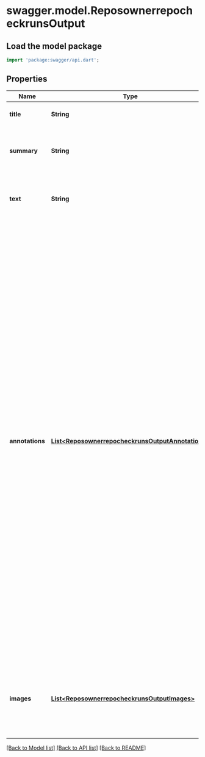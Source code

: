 # swagger.model.ReposownerrepocheckrunsOutput

## Load the model package
```dart
import 'package:swagger/api.dart';
```

## Properties
Name | Type | Description | Notes
------------ | ------------- | ------------- | -------------
**title** | **String** | The title of the check run. | [default to null]
**summary** | **String** | The summary of the check run. This parameter supports Markdown. | [default to null]
**text** | **String** | The details of the check run. This parameter supports Markdown. | [optional] [default to null]
**annotations** | [**List&lt;ReposownerrepocheckrunsOutputAnnotations&gt;**](ReposownerrepocheckrunsOutputAnnotations.md) | Adds information from your analysis to specific lines of code. Annotations are visible on GitHub in the **Checks** and **Files changed** tab of the pull request. The Checks API limits the number of annotations to a maximum of 50 per API request. To create more than 50 annotations, you have to make multiple requests to the [Update a check run](https://developer.github.com/v3/checks/runs/#update-a-check-run) endpoint. Each time you update the check run, annotations are appended to the list of annotations that already exist for the check run. For details about how you can view annotations on GitHub, see \&quot;[About status checks](https://help.github.com/articles/about-status-checks#checks)\&quot;. See the [&#x60;annotations&#x60; object](https://developer.github.com/v3/checks/runs/#annotations-object) description for details about how to use this parameter. | [optional] [default to []]
**images** | [**List&lt;ReposownerrepocheckrunsOutputImages&gt;**](ReposownerrepocheckrunsOutputImages.md) | Adds images to the output displayed in the GitHub pull request UI. See the [&#x60;images&#x60; object](https://developer.github.com/v3/checks/runs/#images-object) description for details. | [optional] [default to []]

[[Back to Model list]](../README.md#documentation-for-models) [[Back to API list]](../README.md#documentation-for-api-endpoints) [[Back to README]](../README.md)

